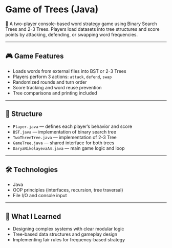 # Game of Trees (Java)

🧠 A two-player console-based word strategy game using Binary Search Trees and 2-3 Trees. Players load datasets into tree structures and score points by attacking, defending, or swapping word frequencies.

---

## 🎮 Game Features

- Loads words from external files into BST or 2-3 Trees
- Players perform 3 actions: `attack`, `defend`, `swap`
- Randomized rounds and turn order
- Score tracking and word reuse prevention
- Tree comparisons and printing included

---

## 🧩 Structure

- `Player.java` — defines each player’s behavior and score
- `BST.java` — implementation of binary search tree
- `TwoThreeTree.java` — implementation of 2-3 Tree
- `GameTree.java` — shared interface for both trees
- `DaryaNikolayevaA4.java` — main game logic and loop

---

## 🛠 Technologies

- Java
- OOP principles (interfaces, recursion, tree traversal)
- File I/O and console input

---

## 🧠 What I Learned

- Designing complex systems with clear modular logic
- Tree-based data structures and gameplay design
- Implementing fair rules for frequency-based strategy
